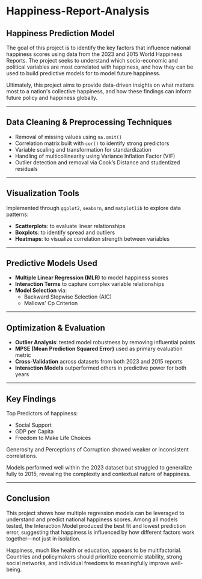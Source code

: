 # Happiness-Report-Analysis

## Happiness Prediction Model

The goal of this project is to identify the key factors that influence national happiness scores using data from the 2023 and 2015 World Happiness Reports. The project seeks to understand which socio-economic and political variables are most correlated with happiness, and how they can be used to build predictive models for to model future happiness.

Ultimately, this project aims to provide data-driven insights on what matters most to a nation's collective happiness, and how these findings can inform future policy and happiness globally.

---

## Data Cleaning & Preprocessing Techniques

- Removal of missing values using `na.omit()`
- Correlation matrix built with `cor()` to identify strong predictors
- Variable scaling and transformation for standardization
- Handling of multicollinearity using Variance Inflation Factor (VIF)
- Outlier detection and removal via Cook’s Distance and studentized residuals

---

## Visualization Tools

Implemented through `ggplot2`, `seaborn`, and `matplotlib` to explore data patterns:

- **Scatterplots**: to evaluate linear relationships  
- **Boxplots**: to identify spread and outliers  
- **Heatmaps**: to visualize correlation strength between variables  

---

## Predictive Models Used

- **Multiple Linear Regression (MLR)** to model happiness scores  
- **Interaction Terms** to capture complex variable relationships  
- **Model Selection** via:  
  - Backward Stepwise Selection (AIC)  
  - Mallows' Cp Criterion  

---

## Optimization & Evaluation

- **Outlier Analysis**: tested model robustness by removing influential points  
- **MPSE (Mean Prediction Squared Error)** used as primary evaluation metric  
- **Cross-Validation** across datasets from both 2023 and 2015 reports  
- **Interaction Models** outperformed others in predictive power for both years  

---

## Key Findings

Top Predictors of happiness:

- Social Support  
- GDP per Capita  
- Freedom to Make Life Choices  

Generosity and Perceptions of Corruption showed weaker or inconsistent correlations.

Models performed well within the 2023 dataset but struggled to generalize fully to 2015, revealing the complexity and contextual nature of happiness.

---

## Conclusion

This project shows how multiple regression models can be leveraged to understand and predict national happiness scores. Among all models tested, the Interaction Model produced the best fit and lowest prediction error, suggesting that happiness is influenced by how different factors work together—not just in isolation.

Happiness, much like health or education, appears to be multifactorial. Countries and policymakers should prioritize economic stability, strong social networks, and individual freedoms to meaningfully improve well-being.
